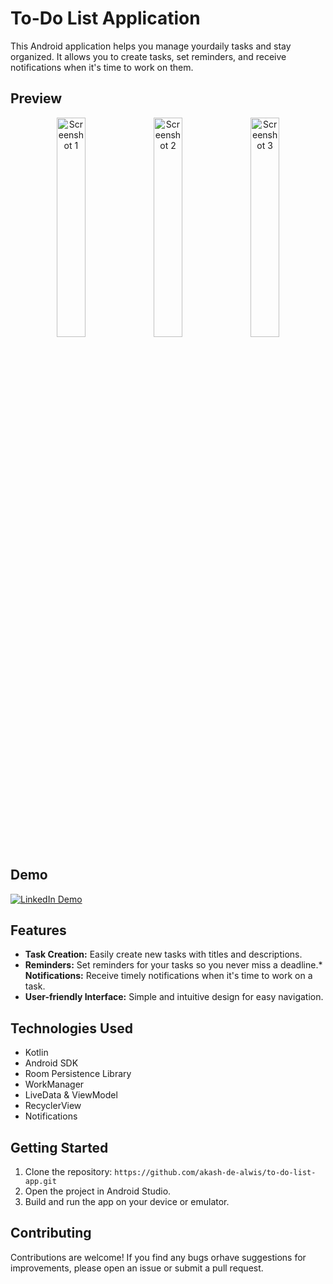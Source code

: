 # To-Do List Application

This Android application helps you manage yourdaily tasks and stay organized. It allows you to create tasks, set reminders, and receive notifications when it's time to work on them.

## Preview

<p align="center">
  <img src="https://github.com/user-attachments/assets/d28cf8ae-bb8e-4a2a-80c7-25eb952e7120" alt="Screenshot 1" width="30%">
  <img src="https://github.com/user-attachments/assets/f92d0619-183a-41b4-ae5f-a36ce447afd6" alt="Screenshot 2" width="30%">
  <img src="https://github.com/user-attachments/assets/261401a4-4733-4336-a219-72d7e7d0c962" alt="Screenshot 3" width="30%">
</p>

## Demo

<p>
  <a href="https://www.linkedin.com/posts/akash-de-alwis-976a82284_androiddevelopment-productivityapp-mobileapp-activity-7253025305693413378-oaLn?utm_source=combined_share_message&utm_medium=member_desktop_web" target="_blank">
    <img src="https://img.shields.io/badge/Demo-Link-blue?style=for-the-badge&logo=linkedin" alt="LinkedIn Demo">
  </a>
</p>

## Features

* **Task Creation:** Easily create new tasks with titles and descriptions.
* **Reminders:** Set reminders for your tasks so you never miss a deadline.* **Notifications:** Receive timely notifications when it's time to work on a task.
* **User-friendly Interface:** Simple and intuitive design for easy navigation.

## Technologies Used

* Kotlin
* Android SDK
* Room Persistence Library
* WorkManager
* LiveData & ViewModel
* RecyclerView
* Notifications

## Getting Started

1. Clone the repository: `https://github.com/akash-de-alwis/to-do-list-app.git`
2. Open the project in Android Studio.
3. Build and run the app on your device or emulator.

## Contributing

Contributions are welcome! If you find any bugs orhave suggestions for improvements, please open an issue or submit a pull request.
